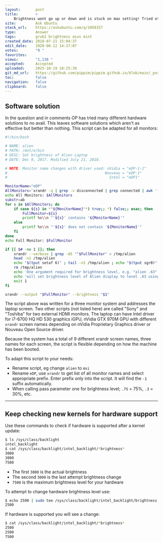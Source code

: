 ```yaml
---
layout:       post
title:        >
    Brightness wont go up or down and is stuck on max setting! Tried others solutions but still no fix! Please someone help!
site:         Ask Ubuntu
stack_url:    https://askubuntu.com/q/1058157
type:         Answer
tags:         grub2 brightness asus mint
created_date: 2018-07-21 15:04:37
edit_date:    2020-06-12 14:37:07
votes:        "0 "
favorites:    
views:        "1,138 "
accepted:     Accepted
uploaded:     2025-10-19 18:25:39
git_md_url:   https://github.com/pippim/pippim.github.io/blob/main/_posts/2018/2018-07-21-Brightness-wont-go-up-or-down-and-is-stuck-on-max-setting!-Tried-others-solutions-but-still-no-fix!-Please-someone-help!.md
toc:          false
navigation:   false
clipboard:    false
---
```


## Software solution

In the question and in comments OP has tried many different hardware solutions to no avail. This leaves software solutions which aren't as effective but better than nothing. This script can be adapted for all monitors:



``` bash
#!/bin/bash

# NAME: alien
# PATH: /mnt/e/bin
# DESC: Set brightness of Alien Laptop
# DATE: Dec 9, 2017. Modified July 21, 2018.

# NOTE: Monitor name changes with driver used: nVidia = "eDP-1-1"
#                                             Nouveau = "eDP-1"
#                                               Intel = "eDP1"

MonitorName="eDP"
AllMonitors=`xrandr -q | grep -v disconnected | grep connected | awk '{print $1}'`
echo All Monitors: $AllMonitors
substr=ab
for s in $AllMonitors; do
    if case ${s} in *"${MonitorName}"*) true;; *) false;; esac; then
        FullMonitor=${s}
        printf %s\\n "'${s}' contains '${MonitorName}'"
    else
        printf %s\\n "'${s}' does not contain '${MonitorName}'"
    fi
done
echo Full Monitor: $FullMonitor

if [[ $# -ne 1 ]]; then
    xrandr --verbose | grep -A5 "^$FullMonitor" > /tmp/alien
    head -n1 /tmp/alien
    echo "$(tput setaf 6)" ; tail -n1 /tmp/alien ; echo "$(tput sgr0)"
    rm /tmp/alien
    echo 'One argument required for brightness level, e.g. "alien .63"'
    echo 'will set brightness level of Alien display to level .63 using xrandr'
    exit 1
fi

xrandr --output "$FullMonitor" --brightness "$1"
```

The script above was written for a three monitor system and addresses the laptop screen. Two other scripts (not listed here) are called "Sony" and "Toshiba" for two external HDMI monitors. The laptop can have Intel driver for i7-6700 HQ HD 530 graphics iGPU, nVidia GTX 970M GPU with different `xrandr` screen names depending on nVidia Proprietary Graphics driver or Nouveau Open Source driver.

Because the system has a total of 9 different xrandr screen names, three names for each screen, the script is flexible depending on how the machine has been booted.

To adapt this script to your needs:

- Rename script, eg change `alien` to `msi`
- Rename `eDP`, use `xrandr` to get list of all monitor names and select appropriate prefix. Enter prefix only into the script. It will find the `-1` suffix automatically.
- When calling pass parameter one for brightness level; `.75` = 75%, `.3` = 30%, etc.


----------

## Keep checking new kernels for hardware support

Use these commands to check if hardware is supported after a kernel update:

``` bash
$ ls /sys/class/backlight
intel_backlight
$ cat /sys/class/backlight/intel_backlight/*brightness*
3000
3000
7500
```

- The first `3000` is the actual brightness
- The second `3000` is the last attempt brightness change
- `7500` is the maximum brightness level for your hardware

To attempt to change hardware brightness level use:

``` bash
$ echo 2500 | sudo tee /sys/class/backlight/intel_backlight/brightness
2500
```

If hardware is supported you will see a change:

``` bash
$ cat /sys/class/backlight/intel_backlight/*brightness*
2500
2500
7500
```

